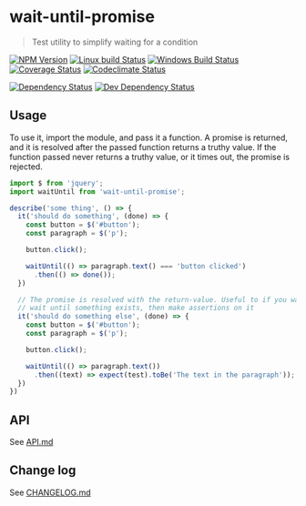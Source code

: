 # wait-until-promise

> Test utility to simplify waiting for a condition

[![NPM Version][npm-image]][npm-url]
[![Linux build Status][travis-image]][travis-url]
[![Windows Build Status][appveyor-image]][appveyor-url]
[![Coverage Status][coveralls-image]][coveralls-url]
[![Codeclimate Status][codeclimate-image]][codeclimate-url]

[![Dependency Status][david-image]][david-url]
[![Dev Dependency Status][david-dev-image]][david-dev-url]

## Usage

To use it, import the module, and pass it a function. A promise is returned,
and it is resolved after the passed function returns a truthy value. If the
function passed never returns a truthy value, or it times out, the promise is
rejected.

```js
import $ from 'jquery';
import waitUntil from 'wait-until-promise';

describe('some thing', () => {
  it('should do something', (done) => {
    const button = $('#button');
    const paragraph = $('p');

    button.click();

    waitUntil(() => paragraph.text() === 'button clicked')
      .then(() => done());
  })

  // The promise is resolved with the return-value. Useful to if you want to
  // wait until something exists, then make assertions on it
  it('should do something else', (done) => {
    const button = $('#button');
    const paragraph = $('p');

    button.click();

    waitUntil(() => paragraph.text())
      .then((text) => expect(test).toBe('The text in the paragraph'));
  })
})
```

## API
See [API.md](API.md)


## Change log
See [CHANGELOG.md](CHANGELOG.md)


[travis-url]: https://travis-ci.org/SimenB/wait-until-promise
[travis-image]: https://img.shields.io/travis/SimenB/wait-until-promise.svg
[appveyor-url]: https://ci.appveyor.com/project/SimenB/wait-until-promise
[appveyor-image]: https://ci.appveyor.com/api/projects/status/44aotxjicwqs3nnb?svg=true
[coveralls-url]: https://coveralls.io/github/SimenB/wait-until-promise
[coveralls-image]: https://img.shields.io/coveralls/SimenB/wait-until-promise.svg
[codeclimate-url]: https://codeclimate.com/github/SimenB/wait-until-promise
[codeclimate-image]: https://img.shields.io/codeclimate/github/SimenB/wait-until-promise.svg
[npm-url]: https://npmjs.org/package/wait-until-promise
[npm-image]: https://img.shields.io/npm/v/wait-until-promise.svg
[david-url]: https://david-dm.org/SimenB/wait-until-promise
[david-image]: https://img.shields.io/david/SimenB/wait-until-promise.svg
[david-dev-url]: https://david-dm.org/SimenB/wait-until-promise#info=devDependencies
[david-dev-image]: https://img.shields.io/david/dev/SimenB/wait-until-promise.svg
[david-peer-url]: https://david-dm.org/SimenB/wait-until-promise#info=peerDependencies
[david-peer-image]: https://img.shields.io/david/peer/SimenB/wait-until-promise.svg
